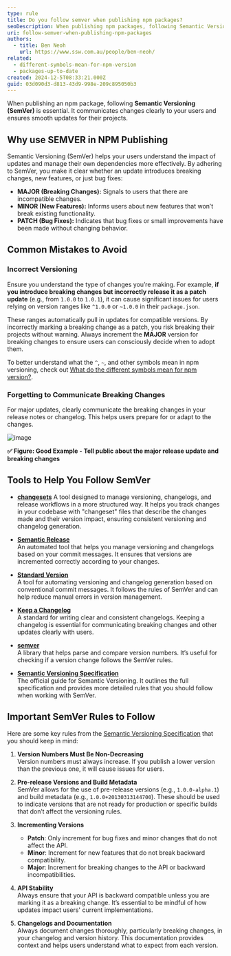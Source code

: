```yaml
---
type: rule
title: Do you follow semver when publishing npm packages?
seoDescription: When publishing npm packages, following Semantic Versioning (SemVer) is important for communicate changes clearly and maintain compatibility for your users. Learn how to manage versions responsibly and build trust with your user.  
uri: follow-semver-when-publishing-npm-packages
authors:
  - title: Ben Neoh
    url: https://www.ssw.com.au/people/ben-neoh/
related:
  - different-symbols-mean-for-npm-version
  - packages-up-to-date
created: 2024-12-5T08:33:21.000Z
guid: 03d090d3-d813-43d9-998e-209c895050b3
---
```


When publishing an npm package, following **Semantic Versioning (SemVer)** is essential. It communicates changes clearly to your users and ensures smooth updates for their projects.

<!--endintro-->

## Why use SEMVER in NPM Publishing

Semantic Versioning (SemVer) helps your users understand the impact of updates and manage their own dependencies more effectively. By adhering to SemVer, you make it clear whether an update introduces breaking changes, new features, or just bug fixes:

* **MAJOR (Breaking Changes):** Signals to users that there are incompatible changes.
* **MINOR (New Features):** Informs users about new features that won’t break existing functionality.
* **PATCH (Bug Fixes):** Indicates that bug fixes or small improvements have been made without changing behavior.

## Common Mistakes to Avoid

### Incorrect Versioning

Ensure you understand the type of changes you’re making. For example, **if you introduce breaking changes but incorrectly release it as a patch update** (e.g., from `1.0.0` to `1.0.1`), it can cause significant issues for users relying on version ranges like `^1.0.0` or `~1.0.0` in their `package.json`.  

These ranges automatically pull in updates for compatible versions. By incorrectly marking a breaking change as a patch, you risk breaking their projects without warning. Always increment the **MAJOR** version for breaking changes to ensure users can consciously decide when to adopt them.

To better understand what the `^`, `~`, and other symbols mean in npm versioning, check out [What do the different symbols mean for npm version?](https://www.ssw.com.au/rules/different-symbols-mean-for-npm-version).  

### Forgetting to Communicate Breaking Changes

For major updates, clearly communicate the breaking changes in your release notes or changelog. This helps users prepare for or adapt to the changes.

![image](https://github.com/user-attachments/assets/ccb38aa4-f0cf-4886-8f8f-1410d9516e8b)

**✅ Figure: Good Example - Tell public about the major release update and breaking changes**

## Tools to Help You Follow SemVer

* **[changesets](https://www.npmjs.com/package/changeset)**
  A tool designed to manage versioning, changelogs, and release workflows in a more structured way. It helps you track changes in your codebase with "changeset" files that describe the changes made and their version impact, ensuring consistent versioning and changelog generation.
  
* **[Semantic Release](https://semantic-release.gitbook.io/)**  
  An automated tool that helps you manage versioning and changelogs based on your commit messages. It ensures that versions are incremented correctly according to your changes.

* **[Standard Version](https://github.com/conventional-changelog/standard-version)**  
  A tool for automating versioning and changelog generation based on conventional commit messages. It follows the rules of SemVer and can help reduce manual errors in version management.

* **[Keep a Changelog](https://keepachangelog.com/)**  
  A standard for writing clear and consistent changelogs. Keeping a changelog is essential for communicating breaking changes and other updates clearly with users.

* **[semver](https://www.npmjs.com/package/semver)**  
  A library that helps parse and compare version numbers. It’s useful for checking if a version change follows the SemVer rules.

* **[Semantic Versioning Specification](https://github.com/semver/semver/blob/master/semver.md)**  
  The official guide for Semantic Versioning. It outlines the full specification and provides more detailed rules that you should follow when working with SemVer.

## Important SemVer Rules to Follow

Here are some key rules from the [Semantic Versioning Specification](https://github.com/semver/semver/blob/master/semver.md) that you should keep in mind:

1. **Version Numbers Must Be Non-Decreasing**  
   Version numbers must always increase. If you publish a lower version than the previous one, it will cause issues for users.

2. **Pre-release Versions and Build Metadata**  
   SemVer allows for the use of pre-release versions (e.g., `1.0.0-alpha.1`) and build metadata (e.g., `1.0.0+20130313144700`). These should be used to indicate versions that are not ready for production or specific builds that don’t affect the versioning rules.

3. **Incrementing Versions**  
   * **Patch**: Only increment for bug fixes and minor changes that do not affect the API.  
   * **Minor**: Increment for new features that do not break backward compatibility.  
   * **Major**: Increment for breaking changes to the API or backward incompatibilities.

4. **API Stability**  
   Always ensure that your API is backward compatible unless you are marking it as a breaking change. It’s essential to be mindful of how updates impact users' current implementations.

5. **Changelogs and Documentation**  
   Always document changes thoroughly, particularly breaking changes, in your changelog and version history. This documentation provides context and helps users understand what to expect from each version.  
